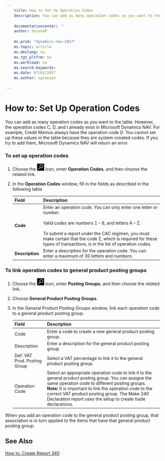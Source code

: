 ```yaml
---
    title: How to Set Up Operation Codes 
    description: You can add as many operation codes as you want to the table. However, the operation codes C, D, and I already exist in Microsoft Dynamics NAV. For example, Credit Memos always have the operation code D. You cannot set up these values in the table because they are system-created codes. If you try to add them, Microsoft Dynamics NAV will return an error.
    
    documentationcenter: ''
    author: SorenGP

    ms.prod: "dynamics-nav-2017"
    ms.topic: article
    ms.devlang: na
    ms.tgt_pltfrm: na
    ms.workload: na
    ms.search.keywords:
    ms.date: 07/01/2017
    ms.author: sgroespe

---
```

# How to: Set Up Operation Codes
You can add as many operation codes as you want to the table. However, the operation codes C, D, and I already exist in Microsoft Dynamics NAV. For example, Credit Memos always have the operation code D. You cannot set up these values in the table because they are system-created codes. If you try to add them, Microsoft Dynamics NAV will return an error.  
  
### To set up operation codes  
  
1.  Choose the ![Search for Page or Report](../../media/ui-search/search_small.png "Search for Page or Report icon") icon, enter **Operation Codes**, and then choose the related link.  
  
2.  In the **Operation Codes** window, fill in the fields as described in the following table  
  
    |Field|Description|  
    |---------------------------------|---------------------------------------|  
    |**Code**|Enter an operation code. You can only enter one letter or number.<br /><br /> Valid codes are numbers 1 – 8, and letters A – Z.<br /><br /> To submit a report under the CAC regimen, you must make certain that the code Z, which is required for these types of transactions, is in the list of operation codes.|  
    |**Description**|Enter a description for the operation code. You can enter a maximum of 30 letters and numbers.|  
  
### To link operation codes to general product posting groups  
  
1.  Choose the ![Search for Page or Report](../../media/ui-search/search_small.png "Search for Page or Report icon") icon, enter **Posting Groups**, and then choose the related link.  
  
2.  Choose **General Product Posting Groups**.  
  
3.  In the General Product Posting Groups window, link each operation code to a general product posting group.  
  
    |Field|Description|  
    |---------------------------------|---------------------------------------|  
    |Code|Enter a code to create a new general product posting group.|  
    |Description|Enter a description for the general product posting group|  
    |Def. VAT Prod. Posting Group|Select a VAT percentage to link it to the general product posting group.|  
    |Operation Code|Select an appropriate operation code to link it to the general product posting group. You can assigne the same operation code to different posting groups. **Note:**  It is important to link the operation code to the correct VAT product posting group. The Make 340 Declaration report uses the setup to create trade declarations.|  
  
 When you add an operation code to the general product posting group, that association is in turn applied to the items that have that general product posting group.  
  
## See Also  
 [How to: Create Report 340](how-to-create-report-340.md)